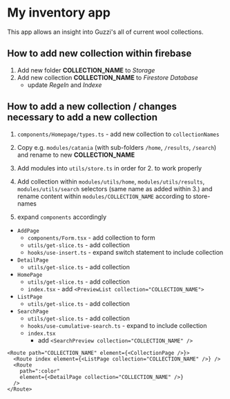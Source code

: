 # My inventory app

This app allows an insight into Guzzi's all of current wool collections.

## How to add new collection within firebase

1. Add new folder **COLLECTION_NAME** to _Storage_
2. Add new collection **COLLECTION_NAME** to _Firestore Database_
   - update _Regeln_ and _Indexe_

## How to add a new collection / changes necessary to add a new collection

1. `components/Homepage/types.ts` - add new collection to `collectionNames`
2. Copy e.g. `modules/catania` (with sub-folders `/home`, `/results`, `/search`) and rename to new **COLLECTION_NAME**

3. Add modules into `utils/store.ts` in order for 2. to work properly

4. Add collection within `modules/utils/home`, `modules/utils/results`, `modules/utils/search` selectors (same name as added within 3.) and rename content within `modules/COLLECTION_NAME` according to store-names

5. expand `components` accordingly

- `AddPage`
  - `components/Form.tsx` - add collection to form
  - `utils/get-slice.ts` - add collection
  - `hooks/use-insert.ts` - expand switch statement to include collection
- `DetailPage`
  - `utils/get-slice.ts` - add collection
- `HomePage`
  - `utils/get-slice.ts` - add collection
  - `index.tsx` - add `<PreviewList collection="COLLECTION_NAME">`
- `ListPage`
  - `utils/get-slice.ts` - add collection
- `SearchPage`
  - `utils/get-slice.ts` - add collection
  - `hooks/use-cumulative-search.ts` - expand to include collection
  - `index.tsx`
    - add `<SearchPreview collection="COLLECTION_NAME" />`

```
<Route path="COLLECTION_NAME" element={<CollectionPage />}>
  <Route index element={<ListPage collection="COLLECTION_NAME" />} />
  <Route
    path=":color"
    element={<DetailPage collection="COLLECTION_NAME" />}
  />
</Route>
```
